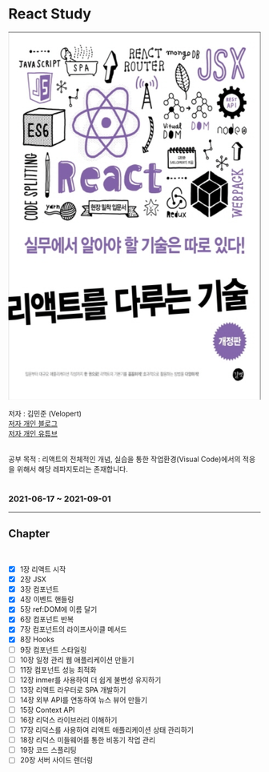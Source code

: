 # **React Study**

<p align="center">

<img src="https://github.com/dudwns9331/ReactStudy/blob/master/images/book.png" width="573px" height="735px">

</p>

저자 : 김민준 (Velopert)
<br>
[저자 개인 블로그](https://velopert.com/)
<br>
[저자 개인 유튜브](https://www.youtube.com/channel/UCmMgRlN-3GKQ_CH7cOtLdvg)

<br>
공부 목적 : 리액트의 전체적인 개념, 실습을 통한 작업환경(Visual Code)에서의 적응을 위해서 해당 레파지토리는 존재합니다.

<br>
<br>

### 2021-06-17 ~ 2021-09-01

---

## Chapter

<br/>

- [x] 1장 리액트 시작
- [x] 2장 JSX
- [x] 3장 컴포넌트
- [x] 4장 이벤트 핸들링
- [x] 5장 ref:DOM에 이름 달기
- [x] 6장 컴포넌트 반복
- [x] 7장 컴포넌트의 라이프사이클 메서드
- [x] 8장 Hooks
- [ ] 9장 컴포넌트 스타일링
- [ ] 10장 일정 관리 웹 애플리케이션 만들기
- [ ] 11장 컴포넌트 성능 최적화
- [ ] 12장 inmer를 사용하여 더 쉽게 불변성 유지하기
- [ ] 13장 리액트 라우터로 SPA 개발하기
- [ ] 14장 외부 API를 연동하여 뉴스 뷰어 만들기
- [ ] 15장 Context API
- [ ] 16장 리덕스 라이브러리 이해하기
- [ ] 17장 리덕스를 사용하여 리액트 애플리케이션 상태 관리하기
- [ ] 18장 리덕스 미들웨어를 통한 비동기 작업 관리
- [ ] 19장 코드 스플리팅
- [ ] 20장 서버 사이드 렌더링
